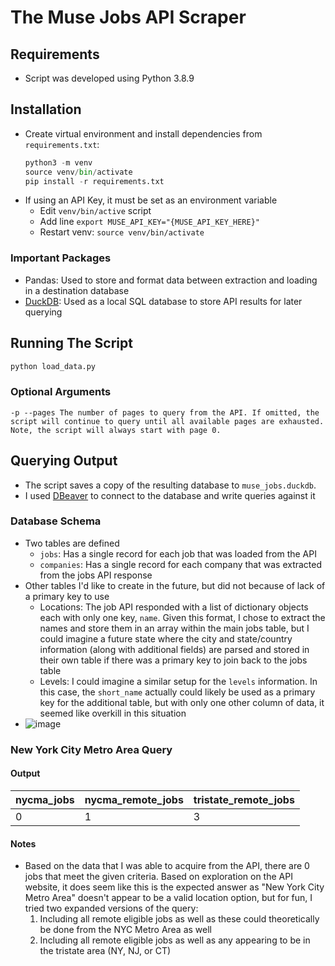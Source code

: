 # The Muse Jobs API Scraper

## Requirements 
- Script was developed using Python 3.8.9

## Installation
- Create virtual environment and install dependencies from `requirements.txt`: 
    ```python
    python3 -m venv
    source venv/bin/activate
    pip install -r requirements.txt
    ```
- If using an API Key, it must be set as an environment variable 
    - Edit `venv/bin/active` script 
    - Add line `export MUSE_API_KEY="{MUSE_API_KEY_HERE}"`
    - Restart venv: `source venv/bin/activate`

### Important Packages
- Pandas: Used to store and format data between extraction and loading in a destination database
- [DuckDB]('https://duckdb.org'): Used as a local SQL database to store API results for later querying 
## Running The Script
```python
python load_data.py
```
### Optional Arguments
```
-p --pages The number of pages to query from the API. If omitted, the script will continue to query until all available pages are exhausted. Note, the script will always start with page 0.
``````

## Querying Output
- The script saves a copy of the resulting database to `muse_jobs.duckdb`. 
- I used [DBeaver](https://dbeaver.io) to connect to the database and write queries against it 

### Database Schema
- Two tables are defined
    - `jobs`: Has a single record for each job that was loaded from the API
    - `companies`: Has a single record for each company that was extracted from the jobs API response
- Other tables I'd like to create in the future, but did not because of lack of a primary key to use
    - Locations: The job API responded with a list of dictionary objects each with only one key, `name`. Given this format, I chose to extract the names and store them in an array within the main jobs table, but I could imagine a future state where the city and state/country information (along with additional fields) are parsed and stored in their own table if there was a primary key to join back to the jobs table 
    - Levels: I could imagine a similar setup for the `levels` information. In this case, the `short_name` actually could likely be used as a primary key for the additional table, but with only one other column of data, it seemed like overkill in this situation
- ![image](db_diagram.png)

### New York City Metro Area Query
#### Output 

| nycma_jobs  | nycma_remote_jobs | tristate_remote_jobs |
|-------------|-------------------|----------------------|
| 0           | 1                 | 3                    |

#### Notes 
- Based on the data that I was able to acquire from the API, there are 0 jobs that meet the given criteria. Based on exploration on the API website, it does seem like this is the expected answer as "New York City Metro Area" doesn't appear to be a valid location option, but for fun, I tried two expanded versions of the query: 
    1. Including all remote eligible jobs as well as these could theoretically be done from the NYC Metro Area as well
    2. Including all remote eligible jobs as well as any appearing to be in the tristate area (NY, NJ, or CT)
